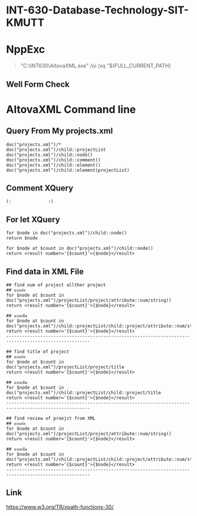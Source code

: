 # INT-630-Database-Technology-SIT-KMUTT


# NppExc
  > "C:\INT630\AltovaXML.exe" /oi /xq "$(FULL_CURRENT_PATH)
  > 

## Well Form Check
  
  
# AltovaXML Command line


## Query From My projects.xml

    doc("projects.xml")/*
    doc("projects.xml")/child::projectList
    doc("projects.xml")/child::node()
    doc("projects.xml")/child::comment()
    doc("projects.xml")/child::element()
    doc("projects.xml")/child::element(projectList)
  
## Comment XQuery
    (:              :)

## For let XQuery
    for $node in doc("projects.xml")/child::node()
    return $node

    for $node at $count in doc("projects.xml")/child::node()
    return <result number='{$count}'>{$node}</result>

  ## Find data in XML File
    
    ## find num of project allther project
    ## แบบย่อ
    for $node at $count in 
    doc("projects.xml")/projectList/project/attribute::num/string() 
    return <result number='{$count}'>{$node}</result>

    ## แบบเต็ม
    for $node at $count in 
    doc("projects.xml")/child::projectList/child::project/attribute::num/string() 
    return <result number='{$count}'>{$node}</result>
    ------------------------------------------------------------------------------------------------------

    ## find title of project
    ## แบบย่อ
    for $node at $count in 
    doc("projects.xml")/projectList/project/title
    return <result number='{$count}'>{$node}</result>

    ## แบบเต็ม
    for $node at $count in 
    doc("projects.xml")/child::projectList/child::project/title
    return <result number='{$count}'>{$node}</result>
    ------------------------------------------------------------------------------------------------------
    
    ## find review of proejct from XML
    ## แบบย่อ
    for $node at $count in 
    doc("projects.xml")/projectList/project/attribute::num/string()
    return <result number='{$count}'>{$node}</result>

    ## แบบเต็ม
    for $node at $count in 
    doc("projects.xml")/child::projectList/child::project/attribute::num/string()
    return <result number='{$count}'>{$node}</result>
    ------------------------------------------------------------------------------------------------------

## Link
https://www.w3.org/TR/xpath-functions-30/
